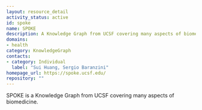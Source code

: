 ```yaml
---
layout: resource_detail
activity_status: active
id: spoke
name: SPOKE
description: A Knowledge Graph from UCSF covering many aspects of biomedicine.
domains:
- health
category: KnowledgeGraph
contacts:
- category: Individual
  label: "Sui Huang, Sergio Baranzini"
homepage_url: https://spoke.ucsf.edu/
repository: ""
---
```


SPOKE is a Knowledge Graph from UCSF covering many aspects of biomedicine.
